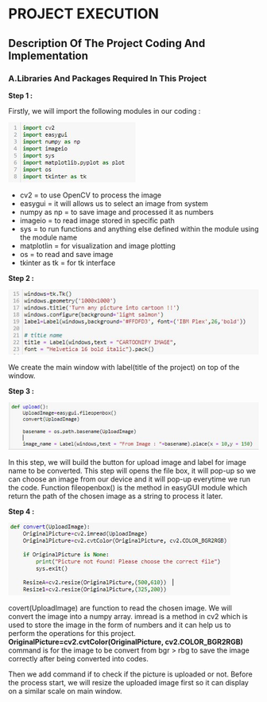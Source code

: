 # PROJECT EXECUTION

## Description Of The Project Coding And Implementation


### A.Libraries And Packages Required In This Project

**Step 1 :**

Firstly, we will import the following modules in our coding : 


![Step 1](https://github.com/AfzaAdaw/Artificial-Intelligence-Project/blob/main/Documentation/modules.JPG)


- cv2           = to use OpenCV to process the image
- easygui       = it will allows us to select an image from system
- numpy as np   = to save image and processed it as numbers
- imageio       = to read image stored in specific path
- sys           = to run functions and anything else defined within the module using the module name
- matplotlin    = for visualization and image plotting
- os            = to read and save image 
- tkinter as tk = for tk interface


**Step 2 :**

![Step 2](https://github.com/AfzaAdaw/Artificial-Intelligence-Project/blob/main/Documentation/gui%20screen.JPG)

We create the main window with label(title of the project) on top of the window.


**Step 3 :**

![Step 3](https://github.com/AfzaAdaw/Artificial-Intelligence-Project/blob/main/Documentation/Step%203.JPG)

In this step, we will build the button for upload image and label for image name to be converted. This step will opens the file box, it will pop-up so we can choose an image from our device and it will pop-up everytime we run the code. Function  fileopenbox() is the method in easyGUI module which return the path of the chosen image as a string to process it later.

**Step 4 :**

![Step 4](https://github.com/AfzaAdaw/Artificial-Intelligence-Project/blob/main/Documentation/Step%204.JPG)

covert(UploadImage) are function to read the chosen image. We will convert the image into a numpy array. imread is a method in cv2 which is used to store the image in the form of numbers and it can help us to perform the operations for this project. **OriginalPicture=cv2.cvtColor(OriginalPicture, cv2.COLOR_BGR2RGB)** command is for the image to be convert from bgr > rbg to save the image correctly after being converted into codes.

Then we add command if to check if the picture is uploaded or not. Before the process start, we will resize the uploaded image first so it can display on a similar scale on main window.

